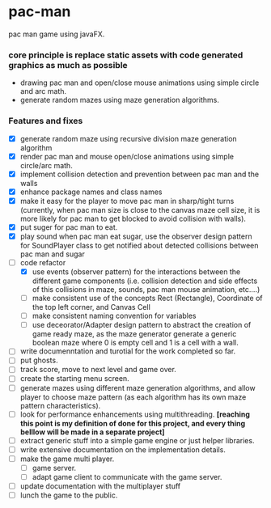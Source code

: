 # pac-man
pac man game using javaFX.

### core principle is replace static assets with code generated graphics as much as possible
  - drawing pac man and open/close mouse animations using simple circle and arc math.
  - generate random mazes using maze generation algorithms.


### Features and fixes
- [X] generate random maze using recursive division maze generation algorithm
- [X] render pac man and mouse open/close animations using simple circle/arc math.
- [X] implement collision detection and prevention between pac man and the walls
- [X] enhance package names and class names
- [X] make it easy for the player to move pac man in sharp/tight turns (currently, when pac man size is close to the canvas maze cell size, it is more likely for pac man to get blocked to avoid collision with walls).
- [X] put suger for pac man to eat.
- [X] play sound when pac man eat sugar, use the observer design pattern for SoundPlayer class to get notified about detected collisions between pac man and sugar
- [ ] code refactor
  - [X] use events (observer pattern) for the interactions between the different game components (i.e. collision detection and side effects of this collisions in maze, sounds, pac man mouse animation, etc....)
  - [ ] make consistent use of the concepts Rect (Rectangle), Coordinate of the top left corner, and Canvas Cell
  - [ ] make consistent naming convention for variables
  - [ ] use deceorator/Adapter design pattern to abstract the creation of game ready maze, as the maze generator generate a generic boolean maze where 0 is empty cell and 1 is a cell with a wall.
- [ ] write documenntation and turotial for the work completed so far.
- [ ] put ghosts.
- [ ] track score, move to next level and game over.
- [ ] create the starting menu screen.
- [ ] generate mazes using different maze generation algorithms, and allow player to choose maze pattern (as each algorithm has its own maze pattern characteristics).
- [ ] look for performance enhancements using multithreading. __[reaching this point is my definition of done for this project, and every thing belllow will be made in a separate project]__
- [ ] extract generic stuff into a simple game engine or just helper libraries.
- [ ] write extensive documentation on the implementation details.
- [ ] make the game multi player.
  - [ ] game server.
  - [ ] adapt game client to communicate with the game server.
- [ ] update documentation with the multiplayer stuff
- [ ] lunch the game to the public.

